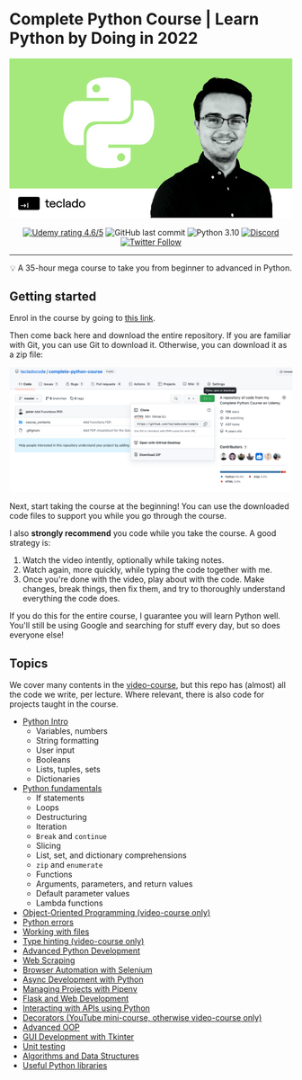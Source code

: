 # Complete Python Course | Learn Python by Doing in 2022

<p align="center">
 <img src="assets/course-image.png" alt="Complete Python Course | Learn Python by Doing in 2022 (Udemy banner image)"></a>
</p>

<div align="center">

[![Udemy rating 4.6/5](https://img.shields.io/badge/udemy-4.6%2F5-brightgreen)](https://go.tecla.do/cpc) ![GitHub last commit](https://img.shields.io/github/last-commit/tecladocode/complete-python-course) ![Python 3.10](https://img.shields.io/badge/python-3.10-yellow) [![Discord](https://img.shields.io/discord/614395983807250433)](https://discord.gg/78Nvd3p) [![Twitter Follow](https://img.shields.io/twitter/follow/jslvtr?style=social) ](https://twitter.com/jslvtr)

</div>

---

<p align = "center">💡 A 35-hour mega course to take you from beginner to advanced in Python.</p>

## Getting started

Enrol in the course by going to [this link](https://go.tecla.do/cpc).

Then come back here and download the entire repository. If you are familiar with Git, you can use Git to download it. Otherwise, you can download it as a zip file:

![Download repo as a zip file](assets/download-repo-zip.png)

Next, start taking the course at the beginning! You can use the downloaded code files to support you while you go through the course.

I also **strongly recommend** you code while you take the course. A good strategy is:

1. Watch the video intently, optionally while taking notes.
2. Watch again, more quickly, while typing the code together with me.
3. Once you're done with the video, play about with the code. Make changes, break things, then fix them, and try to thoroughly understand everything the code does.

If you do this for the entire course, I guarantee you will learn Python well. You'll still be using Google and searching for stuff every day, but so does everyone else!

## Topics

We cover many contents in the [video-course](https://go.tecla.do/cpc), but this repo has (almost) all the code we write, per lecture. Where relevant, there is also code for projects taught in the course.

- [Python Intro](course_contents/1_intro)
  - Variables, numbers
  - String formatting
  - User input
  - Booleans
  - Lists, tuples, sets
  - Dictionaries
- [Python fundamentals](course_contents/2_intro_to_python)
  - If statements
  - Loops
  - Destructuring
  - Iteration
  - `Break` and `continue`
  - Slicing
  - List, set, and dictionary comprehensions
  - `zip` and `enumerate`
  - Functions
  - Arguments, parameters, and return values
  - Default parameter values
  - Lambda functions
- [Object-Oriented Programming (video-course only)](https://go.tecla.do/cpc)
- [Python errors](course_contents/5_errors)
- [Working with files](course_contents/6_files)
- [Type hinting (video-course only)](https://go.tecla.do/cpc)
- [Advanced Python Development](course_contents/10_advanced_python)
- [Web Scraping](course_contents/11_web_scraping)
- [Browser Automation with Selenium](course_contents/12_browser_automation_selenium)
- [Async Development with Python](course_contents/13_async_development)
- [Managing Projects with Pipenv](course_contents/14_managing_projects_pipenv)
- [Flask and Web Development](course_contents/15_flask)
- [Interacting with APIs using Python](course_contents/16_interacting_with_apis)
- [Decorators (YouTube mini-course, otherwise video-course only)](https://blog.teclado.com/decorators-in-python/)
- [Advanced OOP](course_contents/18_advanced_oop)
- [GUI Development with Tkinter](course_contents/19_gui_development_tkinter)
- [Unit testing](course_contents/20_unit_testing)
- [Algorithms and Data Structures](course_contents/21_algorithms_data_structures)
- [Useful Python libraries](course_contents/22_popular_libraries)